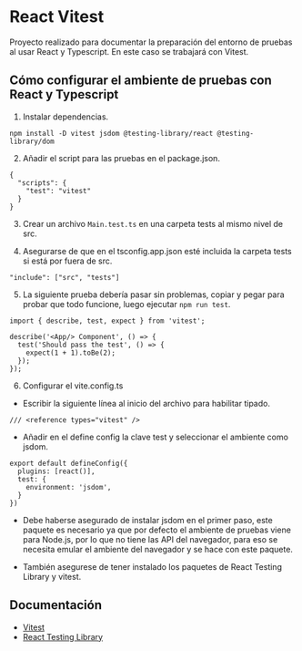# React Vitest

Proyecto realizado para documentar la preparación del entorno de pruebas al usar React y Typescript.
En este caso se trabajará con Vitest.

## Cómo configurar el ambiente de pruebas con React y Typescript

1. Instalar dependencias.

```
npm install -D vitest jsdom @testing-library/react @testing-library/dom
```

2. Añadir el script para las pruebas en el package.json.

```
{
  "scripts": {
    "test": "vitest"
  }
}
```

3. Crear un archivo `Main.test.ts` en una carpeta tests al mismo nivel de src.

4. Asegurarse de que en el tsconfig.app.json esté incluida la carpeta tests si está por fuera de src.

```
"include": ["src", "tests"]
```

5. La siguiente prueba debería pasar sin problemas, copiar y pegar para probar que todo funcione, luego ejecutar `npm run test`.

```
import { describe, test, expect } from 'vitest';

describe('<App/> Component', () => {
  test('Should pass the test', () => {
    expect(1 + 1).toBe(2);
  });
});
```

6. Configurar el vite.config.ts

- Escribir la siguiente línea al inicio del archivo para habilitar tipado.

```
/// <reference types="vitest" />
```

- Añadir en el define config la clave test y seleccionar el ambiente como jsdom.

```
export default defineConfig({
  plugins: [react()],
  test: {
    environment: 'jsdom',
  }
})
```

- Debe haberse asegurado de instalar jsdom en el primer paso, este paquete es necesario ya que por defecto el ambiente de pruebas viene para Node.js, por lo que no tiene las API del navegador, para eso se necesita emular el ambiente del navegador y se hace con este paquete.

- También asegurese de tener instalado los paquetes de React Testing Library y vitest.

## Documentación

- [Vitest](https://vitest.dev/guide/)
- [React Testing Library](https://testing-library.com/docs/react-testing-library/intro)
